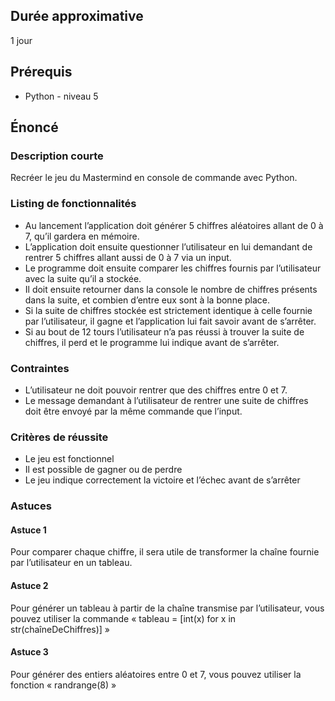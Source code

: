 ## Durée approximative

1 jour

## Prérequis

- Python - niveau 5

## Énoncé

### Description courte

Recréer le jeu du Mastermind en console de commande avec Python.

### Listing de fonctionnalités

- Au lancement l’application doit générer 5 chiffres aléatoires allant de 0 à 7, qu’il gardera en mémoire.
- L’application doit ensuite questionner l’utilisateur en lui demandant de rentrer 5 chiffres allant aussi de 0 à 7 via un input.
- Le programme doit ensuite comparer les chiffres fournis par l’utilisateur avec la suite qu’il a stockée.
- Il doit ensuite retourner dans la console le nombre de chiffres présents dans la suite, et combien d’entre eux sont à la bonne place.
- Si la suite de chiffres stockée est strictement identique à celle fournie par l’utilisateur, il gagne et l’application lui fait savoir avant de s’arrêter.
- Si au bout de 12 tours l’utilisateur n’a pas réussi à trouver la suite de chiffres, il perd et le programme lui indique avant de s’arrêter.

### Contraintes

- L’utilisateur ne doit pouvoir rentrer que des chiffres entre 0 et 7.
- Le message demandant à l’utilisateur de rentrer une suite de chiffres doit être envoyé par la même commande que l’input.

### Critères de réussite

- Le jeu est fonctionnel
- Il est possible de gagner ou de perdre
- Le jeu indique correctement la victoire et l’échec avant de s’arrêter

### Astuces

#### Astuce 1

Pour comparer chaque chiffre, il sera utile de transformer la chaîne fournie par l’utilisateur en un tableau.

#### Astuce 2

Pour générer un tableau à partir de la chaîne transmise par l’utilisateur, vous pouvez utiliser la commande « tableau = [int(x) for x in str(chaîneDeChiffres)] »

#### Astuce 3

Pour générer des entiers aléatoires entre 0 et 7, vous pouvez utiliser la fonction « randrange(8) »
